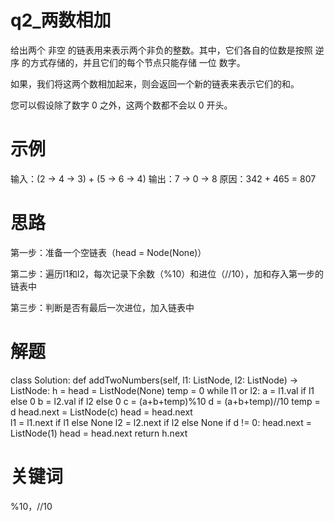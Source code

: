 # q2_两数相加
给出两个 非空 的链表用来表示两个非负的整数。其中，它们各自的位数是按照 逆序 的方式存储的，并且它们的每个节点只能存储 一位 数字。

如果，我们将这两个数相加起来，则会返回一个新的链表来表示它们的和。

您可以假设除了数字 0 之外，这两个数都不会以 0 开头。
# 示例
  输入：(2 -> 4 -> 3) + (5 -> 6 -> 4)
  输出：7 -> 0 -> 8
  原因：342 + 465 = 807
# 思路
第一步：准备一个空链表（head = Node(None)）

第二步：遍历l1和l2，每次记录下余数（%10）和进位（//10），加和存入第一步的链表中

第三步：判断是否有最后一次进位，加入链表中
# 解题
  class Solution:
      def addTwoNumbers(self, l1: ListNode, l2: ListNode) -> ListNode:
          h = head = ListNode(None)
          temp = 0
          while l1 or l2:
              a = l1.val if l1 else 0
              b = l2.val if l2 else 0
              c = (a+b+temp)%10
              d = (a+b+temp)//10
              temp = d
              head.next = ListNode(c)
              head = head.next   
              l1 = l1.next if l1 else None
              l2 = l2.next if l2 else None
          if d != 0:
              head.next = ListNode(1)
              head = head.next
          return h.next
# 关键词
%10，//10
